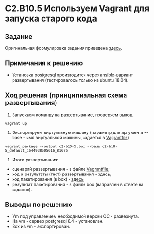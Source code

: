 # C2.B10.5 Используем Vagrant для запуска старого кода


## Задание

Оригинальная формулировка задания приведена [здесь](./TASK.md).

## Примечания к решению

- Установка postgresql производится через ansible-вариант развертывания (тестировалось только на ubuntu 18.04).

## Ход решения (принципиальная схема развертывания)

1. Запускаем команду на развертывание, проверяем вывод
```
vagrant up
```

1. Экспортируем виртуальную машину (параметр для аргумента --base - имя виртуальной машины, 
  задается в [Vagrantfile](./Vagrantfile))
```
vagrant package --output c2-b10-5.box --base c2-b10-5_default_1644938505616_81675

```

1. Итоги развертывания:
- сценарий развертывания - в файле [Vagrantfile](./Vagrantfile);
- ход и результаты (тест) развертывания  - [здесь](./out-vagrant_up.log);
- ход пакетирования (в box)  - [здесь](./out-vagrant_package.log);
- результат пакетирования - в файле box (направлен в ответе на задание).

## Выводы по решению

- Vm под управлением необходимой версии ОС - развернута.
- На vm - сервер postgresql 8.4 - установлен.
- Box из vm - экспортирован.
